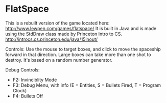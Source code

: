 FlatSpace
=========

This is a rebuilt version of the game located here: http://www.lewpen.com/games/flatspace/
It is built in Java and is made using the StdDraw class made by Princeton Intro to CS.
http://introcs.cs.princeton.edu/java/15inout/

Controls:
Use the mouse to target boxes, and click to move the spaceship forward in that direction.
Large boxes can take more than one shot to destroy. It's based on a random number generator.

Debug Controls:
 - F2: Invinciblity Mode
 - F3: Debug Menu, with info (E = Entities, S = Bullets Fired, T = Program Clock)
 - F4: Bullets Off
